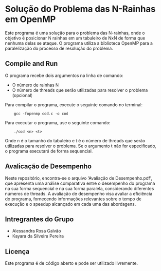 # Solução do Problema das N-Rainhas em OpenMP

Este programa é uma solução para o problema das N-rainhas, onde o objetivo é posicionar N rainhas em um tabuleiro de NxN de forma que nenhuma delas se ataque.
O programa utiliza a biblioteca OpenMP para a paralelização do processo de resolução do problema.

## Compile and Run
O programa recebe dois argumentos na linha de comando:

- O número de rainhas N
- O número de threads que serão utilizadas para resolver o problema (opcional)

Para compilar o programa, execute o seguinte comando no terminal:
```
    gcc -fopenmp cod.c -o cod
```

Para executar o programa, use o seguinte comando:
```
    ./cod <n> <t>
```
Onde n é o tamanho do tabuleiro e t é o número de threads que serão utilizadas para resolver o problema. Se o argumento t não for especificado, o programa executará de forma sequencial.

## Avalicação de Desempenho
Neste repositório, encontra-se o arquivo 'Avaliação de Desempenho.pdf', que apresenta uma análise comparativa entre o desempenho do programa na sua forma sequencial e na sua forma paralela, considerando diferentes números de threads. A avaliação de desempenho visa avaliar a eficiência do programa, fornecendo informações relevantes sobre o tempo de execução e o speedup alcançado em cada uma das abordagens.

## Intregrantes do Grupo
- Alessandra Rosa Galvão
- Kayara da Silveira Pereira

## Licença
Este programa é de código aberto e pode ser utilizado livremente.